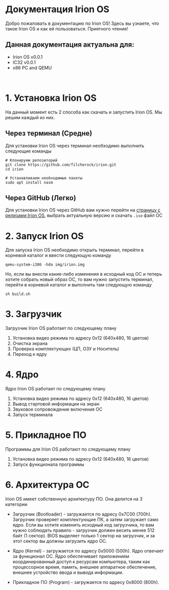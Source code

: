 # Документация Irion OS
Добро пожаловать в документацию по Irion OS! Здесь вы узнаете, что такое Irion OS и как ей пользоваться. Приятного чтения!

## Данная документация актуальна для:
- Irion OS v0.0.1
- IC32 v0.0.1
- x86 PC and QEMU

<br>

# 1. Установка Irion OS
На данный момент есть 2 способа как скачать и запустить Irion OS. Мы решим каждый из них.

## Через терминал (Средне)
Для установки Irion OS через терминал необходимо выполнить следующие команды
```
# Клонируем репозиторий
git clone https://github.com/filcherock/irion.git
cd irion

# Устанавливаем необходимые пакеты
sudo apt install nasm
```

## Через GitHub (Легко)
Для установки Irion OS через GitHub вам нужно перейти на [страницу с релизами Irion OS](https://github.com/filcherock/irion/releases), выбрать актуальную версию и скачать `.iso` файл ОС

# 2. Запуск Irion OS
Для запуска Irion OS необходимо открыть терминал, перейти в корневой каталог и ввести следующую команду
```
qemu-system-i386 -hda img/irion.img
```
Но, если вы внесли какие-либо изменения в исходный код ОС и теперь хотите собрать новый образ ОС, то вам нужно запустить терминал, перейти в корневой каталог и выполнить там следующую команду
```
sh build.sh
```

# 3. Загрузчик 
Загрузчик Irion OS работает по следующему плану

1. Установка видео режима по адресу 0x12 (640x480, 16 цветов)
2. Очистка экрана
3. Проверка комплектующих (ЦП, ОЗУ и Носитель)
4. Переход к ядру

# 4. Ядро
Ядро Irion OS работает по следующему плану

1. Установка видео режима по адресу 0x12 (640x480, 16 цветов)
2. Вывод стартовой информации на экран
3. Звуковое сопровождение включения ОС
4. Запуск терминала

# 5. Прикладное ПО
Программы для Irion OS работают по следующему плану

1. Установка видео режима по адресу 0x12 (640x480, 16 цветов)
2. Запуск функционала программы

# 6. Архитектура ОС
Irion OS имеет собственную архитектуру ПО. Она делится на 3 категории

- Загрузчик (Bootloader) - загружается по адресу 0x7C00 (700h). Загрузчик проверяет комплектующие ПК, а затем загружает само ядро. Если вы хотите изменить исходный код загрузчика, то вам нужно соблюдать правило - загрузчик должен весить менее 512 байт (1 сектор). BIOS выделяет только 1 сектор на загрузчик, и за этот сектор вы должны загрузить ядро ОС.

- Ядро (Kernel) - загружается по адресу 0x5000 (500h). Ядро отвечает за функционал ОС. Ядро обеспечивает приложениям координированный доступ к ресурсам компьютера, таким как процессорное время, память, внешнее аппаратное обеспечение, внешнее устройство ввода и вывода информации.

- Прикладное ПО (Program) - загружается по адресу 0x8000 (800h). 